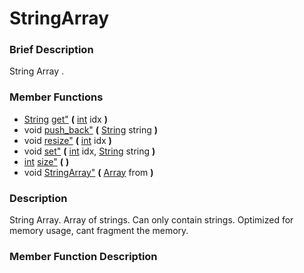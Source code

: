 #  StringArray  
###  Brief Description  
String Array .
###  Member Functions 
  * [String](class_string) [get"](#get) **(** [int](class_int) idx  **)**
  * void [push_back"](#push_back) **(** [String](class_string) string  **)**
  * void [resize"](#resize) **(** [int](class_int) idx  **)**
  * void [set"](#set) **(** [int](class_int) idx, [String](class_string) string  **)**
  * [int](class_int) [size"](#size) **(** **)**
  * void [StringArray"](#StringArray) **(** [Array](class_array) from  **)**
###  Description  
String Array. Array of strings. Can only contain strings. Optimized for memory usage, cant fragment the memory.
###  Member Function Description  
